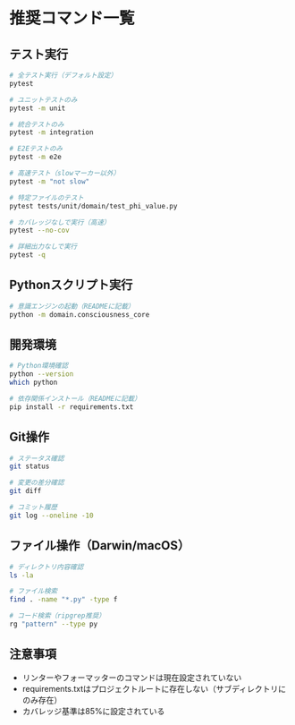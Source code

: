 # 推奨コマンド一覧

## テスト実行
```bash
# 全テスト実行（デフォルト設定）
pytest

# ユニットテストのみ
pytest -m unit

# 統合テストのみ
pytest -m integration

# E2Eテストのみ
pytest -m e2e

# 高速テスト（slowマーカー以外）
pytest -m "not slow"

# 特定ファイルのテスト
pytest tests/unit/domain/test_phi_value.py

# カバレッジなしで実行（高速）
pytest --no-cov

# 詳細出力なしで実行
pytest -q
```

## Pythonスクリプト実行
```bash
# 意識エンジンの起動（READMEに記載）
python -m domain.consciousness_core
```

## 開発環境
```bash
# Python環境確認
python --version
which python

# 依存関係インストール（READMEに記載）
pip install -r requirements.txt
```

## Git操作
```bash
# ステータス確認
git status

# 変更の差分確認
git diff

# コミット履歴
git log --oneline -10
```

## ファイル操作（Darwin/macOS）
```bash
# ディレクトリ内容確認
ls -la

# ファイル検索
find . -name "*.py" -type f

# コード検索（ripgrep推奨）
rg "pattern" --type py
```

## 注意事項
- リンターやフォーマッターのコマンドは現在設定されていない
- requirements.txtはプロジェクトルートに存在しない（サブディレクトリにのみ存在）
- カバレッジ基準は85%に設定されている